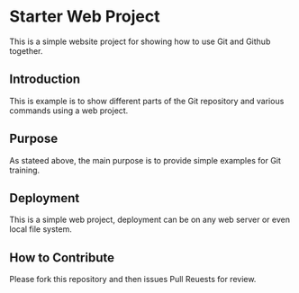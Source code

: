 # Starter Web Project

This is a simple website project for showing how to use Git and Github together.


## Introduction

This is example is to show different parts of the Git repository and various commands using a web project.

## Purpose

As stateed above, the main purpose is to provide simple examples for Git training.

## Deployment

This is a simple web project, deployment can be on any web server or even local file system.


## How to Contribute

Please fork this repository and then issues Pull Reuests for review.